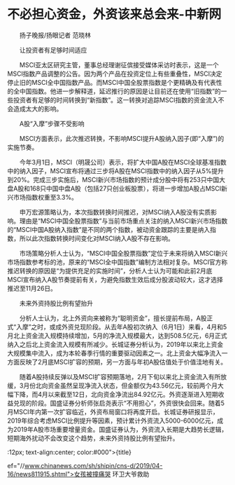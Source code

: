 # 不必担心资金，外资该来总会来-中新网

　　扬子晚报/扬眼记者 范晓林

　　让投资者有足够时间适应

　　MSCI亚太区研究主管，董事总经理谢征傧接受媒体采访时表示，这是一个MSCI指数产品调整的公告。因为两个产品在投资定位上有些重叠性，MSCI决定停止旧的MSCI全中国指数产品。而MSCI中国全股票指数是个更精确及有代表性的全中国指数。他进一步解释道，延迟推行的原因是让目前还在使用“旧指数”的一些投资者有足够的时间转换到“新指数”。这一转换对追踪MSCI指数的资金流入不会造成太大的影响。

　　A股“入摩”步骤不受影响

　　MSCI方面表示，此次推迟转换，不影响MSCI提升A股纳入因子(即“入摩”)的实施节奏。

　　今年3月1日，MSCI（明晟公司）表示，将扩大中国A股在MSCI全球基准指数中的纳入因子，MSCI宣布将通过三步将A股在MSCI指数中的纳入因子从5%提升到20%。完成三步实施后，MSCI新兴市场指数的预计成分股中将有253只中国大盘A股和168只中国中盘A股（包括27只创业板股票），将进一步增加A股占MSCI新兴市场指数权重至3.3%。

　　申万宏源策略认为，本次指数转换时间推迟，对MSCI纳入A股没有实质影响。理由是“MSCI中国全股票指数”与当前市场重点关注的纳入MSCI新兴市场指数的“MSCI中国A股纳入指数”是不同的两个指数，被动资金跟踪的主要是纳入指数，所以此次指数转换时间变化对MSCI纳入A股不存在影响。

　　市场策略分析人士认为，“MSCI中国全股票指数”定位于未来将纳入MSCI新兴市场指数参考标的池，原来的“MSCI全中国指数”编制方法相对复杂。MSCI官方称推迟转换的原因是“为提供充足的实施时间”，分析人士认为可能和此前2月底MSCI宣布纳入A股节奏提前有关，为避免指数生效后成分股波动较大，这才选择推迟至11月26日。

　　未来外资持股比例有望抬升

　　分析人士认为，北上外资向来被称为“聪明资金”，擅长提前布局，A股正式“入摩”之时，或成外资兑现阶段。从去年A股初次纳入（6月1日）来看，4月和5月北上资金流入规模持续增加，5月的净流入规模最大，达到508.5亿元，6月正式纳入之后北上资金流入规模有所减少。长城证券分析认为，2019年以来北上资金大规模集中流入，成为本轮春季行情的重要驱动因素之一。北上资金大幅净流入一方面反映了2月底MSCI扩容的预期，另一方面与年初A股估值处于价值洼地有关。

　　随着A股持续反弹以及MSCI扩容预期落地，2月下旬以来北上资金流入有所放缓，3月份北向资金虽然呈现净流入状态，但金额仅为43.56亿元，较前两个月大幅下降，而4月以来截至12日，北向资金净流出84.92亿元。外资逐渐进入短期收益兑现的阶段。国盛证券分析师张启尧表示“不用担心”，外资很快会回来。随着5月MSCI年内第一次扩容临近，外资布局窗口将再度开启。长城证券研报显示，2019年综合考虑MSCI比例提升等因素，预计累计外资流入5000-6000亿元，成为2019年A股市场重要增量资金。国盛证券认为，外资流入长期是大趋势长逻辑，短期海外扰动不会改变这个趋势，未来外资持股比例有望抬升。

:12px; text-align:center; color:#000">{title}

ef="//www.chinanews.com/sh/shipin/cns-d/2019/04-16/news811915.shtml">女孩被撞痛哭 环卫大爷救助

